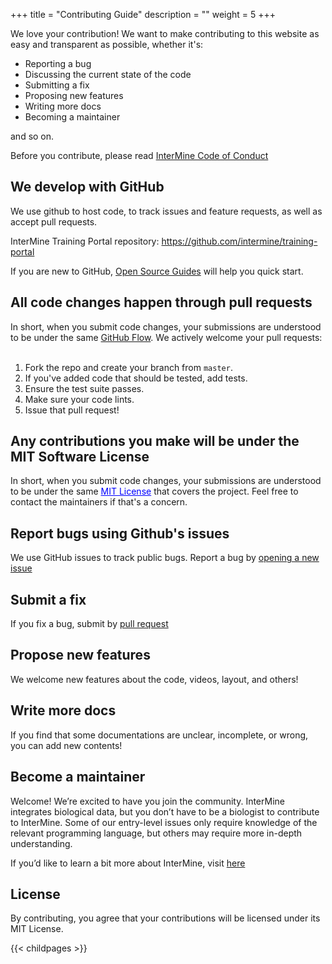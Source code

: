 +++
title = "Contributing Guide"
description = ""
weight = 5
+++

We love your contribution! We want to make contributing to this website as easy and transparent as possible, whether it's:

- Reporting a bug
- Discussing the current state of the code
- Submitting a fix
- Proposing new features
- Writing more docs
- Becoming a maintainer

and so on.


Before you contribute, please read 
<a href="http://intermine.org/code-of-conduct/#intermine-code-of-conduct">InterMine Code of Conduct</a>


## We develop with GitHub
We use github to host code, to track issues and feature requests, as well as accept pull requests.

InterMine Training Portal repository: https://github.com/intermine/training-portal

If you are new to GitHub,
<a href="https://opensource.guide/how-to-contribute/#how-to-submit-a-contribution">Open Source Guides</a>
will help you quick start.

## All code changes happen through pull requests


In short, when you submit code changes, your submissions are understood to be under the same <a href="https://guides.github.com/introduction/flow/index.html">GitHub Flow</a>. We actively welcome your pull requests:
<br/>
<br/>

1. Fork the repo and create your branch from `master`.
2. If you've added code that should be tested, add tests.
3. Ensure the test suite passes.
4. Make sure your code lints.
5. Issue that pull request!


## Any contributions you make will be under the MIT Software License

In short, when you submit code changes, your submissions are understood to be under the same
<a href="http://choosealicense.com/licenses/mit/" style="color:blue;">MIT License</a> that covers the project. Feel free to contact the maintainers if that's a concern.


## Report bugs using Github's issues

We use GitHub issues to track public bugs. Report a bug by <a href="https://github.com/intermine/training-portal/issues/new">opening a new issue</a>

## Submit a fix

If you fix a bug, submit by <a href="https://github.com/intermine/training-portal/issues/new">pull request</a>


## Propose new features
We welcome new features about the code, videos, layout, and others!

## Write more docs
If you find that some documentations are unclear, incomplete, or wrong, you can add new contents!

## Become a maintainer
Welcome! We’re excited to have you join the community. InterMine integrates biological data, but you don’t have to be a biologist to contribute to InterMine. Some of our entry-level issues only require knowledge of the relevant programming language, but others may require more in-depth understanding.


If you’d like to learn a bit more about InterMine, visit <a href="http://intermine.org/contributing/">here</a>


## License
By contributing, you agree that your contributions will be licensed under its MIT License.



{{< childpages >}}